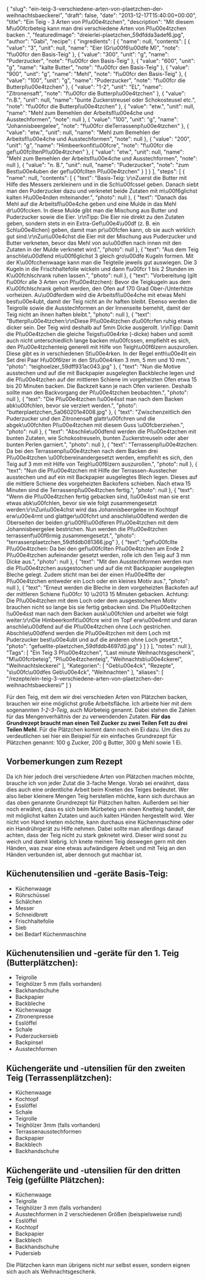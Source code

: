 {
    "slug": "ein-teig-3-verschiedene-arten-von-plaetzchen-der-weihnachtsbaeckerei",
    "draft": false,
    "date": "2013-12-17T15:40:00+00:00",
    "title": "Ein Teig - 3 Arten von Pl\u00e4tzchen",
    "description": "Mit diesem M\u00fcrbeteig kann man drei verschiedene Arten von Pl\u00e4tzchen backen .",
    "featuredImage": "dreierlei-plaetzchen_59dfdda3adef6.jpg",
    "author": "Gabi",
    "recipe": {
        "ingredients": [
            {
                "name": null,
                "contents": [
                    {
                        "value": "3",
                        "unit": null,
                        "name": "Eier (Gr\u00f6\u00dfe M)",
                        "note": "f\u00fcr den Basis-Teig"
                    },
                    {
                        "value": "300",
                        "unit": "g",
                        "name": "Puderzucker",
                        "note": "f\u00fcr den Basis-Teig"
                    },
                    {
                        "value": "600",
                        "unit": "g",
                        "name": "kalte Butter",
                        "note": "f\u00fcr den Basis-Teig"
                    },
                    {
                        "value": "900",
                        "unit": "g",
                        "name": "Mehl",
                        "note": "f\u00fcr den Basis-Teig"
                    },
                    {
                        "value": "100",
                        "unit": "g",
                        "name": "Puderzucker",
                        "note": "f\u00fcr die Butterpl\u00e4tzchen"
                    },
                    {
                        "value": "1-2",
                        "unit": "EL",
                        "name": "Zitronensaft",
                        "note": "f\u00fcr die Butterpl\u00e4tzchen"
                    },
                    {
                        "value": "n.B.",
                        "unit": null,
                        "name": "bunte Zuckerstreusel oder Schokosteusel etc.",
                        "note": "f\u00fcr die Butterpl\u00e4tzchen"
                    },
                    {
                        "value": "etw.",
                        "unit": null,
                        "name": "Mehl zum Bemehlen der Arbeitsfl\u00e4che und Ausstechformen",
                        "note": null
                    },
                    {
                        "value": "100",
                        "unit": "g",
                        "name": "Johannisbeergelee",
                        "note": "f\u00fcr dieTerrassenpl\u00e4tzchen"
                    },
                    {
                        "value": "etw.",
                        "unit": null,
                        "name": "Mehl zum Bemehlen der Arbeitsfl\u00e4che und Ausstechformen",
                        "note": null
                    },
                    {
                        "value": "200",
                        "unit": "g",
                        "name": "Himbeerkonfit\u00fcre",
                        "note": "f\u00fcr die gef\u00fclltenPl\u00e4tzchen"
                    },
                    {
                        "value": "etw.",
                        "unit": null,
                        "name": "Mehl zum Bemehlen der Arbeitsfl\u00e4che und Ausstechformen",
                        "note": null
                    },
                    {
                        "value": "n. B.",
                        "unit": null,
                        "name": "Puderzucker",
                        "note": "zum Best\u00e4uben der gef\u00fcllten Pl\u00e4tzchen"
                    }
                ]
            }
        ],
        "steps": [
            {
                "name": null,
                "contents": [
                    {
                        "text": "Basis-Teig: \r\nZuerst die Butter mit Hilfe des Messers zerkleinern und in die Sch\u00fcssel geben. Danach siebt man den Puderzucker dazu und verknetet beide Zutaten mit m\u00f6glichst kalten H\u00e4nden miteinander.",
                        "photo": null
                    },
                    {
                        "text": "Danach das Mehl auf die Arbeitsfl\u00e4che geben und eine Mulde in das Mehl dr\u00fccken. In diese Mulde gibt man die Mischung aus Butter und Puderzucker sowie die Eier. \r\nTipp: Die Eier nie direkt zu den Zutaten geben, sondern stets in ein Extra-Gef\u00e4\u00df (z. B. ein Sch\u00e4lchen) geben, damit man pr\u00fcfen kann, ob sie auch wirklich gut sind.\r\nZun\u00e4chst die Eier mit der Mischung aus Puderzucker und Butter verkneten, bevor das Mehl von au\u00dfen nach innen mit den Zutaten in der Mulde verknetet wird.",
                        "photo": null
                    },
                    {
                        "text": "Aus dem Teig anschlie\u00dfend m\u00f6glichst 3 gleich gro\u00dfe Kugeln formen. Mit der K\u00fcchenwaage kann man die Teigteile jeweils gut auswiegen. Die 3 Kugeln  in die Frischhaltefolie wickeln und dann f\u00fcr 1 bis 2 Stunden im K\u00fchlschrank ruhen lassen.",
                        "photo": null
                    },
                    {
                        "text": "Vorbereitung (gilt f\u00fcr alle 3 Arten von Pl\u00e4tzchen): Bevor die Teigkugeln aus dem K\u00fchlschrank geholt werden, den Ofen auf 170 Grad Ober-\/Unterhitze vorheizen. Au\u00dferdem wird die Arbeitsfl\u00e4che mit etwas Mehl best\u00e4ubt, damit der Teig nicht an ihr haften bleibt. Ebenso werden die Teigrolle sowie die Ausstechformen an der Innenseite bemehlt, damit der Teig nicht an ihnen haften bleibt.",
                        "photo": null
                    },
                    {
                        "text": "Butterpl\u00e4tzchen:\r\nDiese Pl\u00e4tzchen d\u00fcrfen ruhig etwas dicker sein. Der Teig wird deshalb auf 5mm Dicke ausgerollt. \r\nTipp: Damit die Pl\u00e4tzchen die gleiche Teigst\u00e4rke (-dicke) haben und somit auch nicht unterschiedlich lange backen m\u00fcssen, empfiehlt es sich, den Pl\u00e4tzchenteig generell mit Hilfe von Teigh\u00f6lzern auszurollen. Diese gibt es in verschiedenen St\u00e4rken. In der Regel enth\u00e4lt ein Set drei Paar H\u00f6lzer in den St\u00e4rken 3 mm, 5 mm und 10 mm.",
                        "photo": "teighoelzer_59dff931ac043.jpg"
                    },
                    {
                        "text": "Nun die Motive ausstechen und auf die mit Backpapier ausgelegten Backbleche legen und  die Pl\u00e4tzchen auf der mittleren Schiene im vorgeheizten Ofen etwa 15 bis 20 Minuten backen. Die Backzeit kann je nach Ofen variieren. Deshalb sollte man den Backvorgang der Pl\u00e4tzchen beobachten.",
                        "photo": null
                    },
                    {
                        "text": "Die Pl\u00e4tzchen l\u00e4sst man nach dem Backen abk\u00fchlen, bevor sie verziert werden.",
                        "photo": "butterplaetzchen_5a060201e4008.jpg"
                    },
                    {
                        "text": "Zwischenzeitlich den Puderzucker und den Zitronensaft  glattr\u00fchren und die abgek\u00fchlten Pl\u00e4tzchen mit diesem Guss \u00fcberziehen.",
                        "photo": null
                    },
                    {
                        "text": "Abschlie\u00dfend werden die Pl\u00e4tzchen mit bunten Zutaten, wie Schokostreuseln, bunten Zuckerstreuseln oder aber bunten Perlen garniert.",
                        "photo": null
                    },
                    {
                        "text": "Terrassenpl\u00e4tzchen: Da bei den Terrassenpl\u00e4tzchen nach dem Backen drei Pl\u00e4tzchen \u00fcbereinandergesetzt werden, empfiehlt es sich, den Teig auf 3 mm mit Hilfe von Teigh\u00f6lzern auszurollen.",
                        "photo": null
                    },
                    {
                        "text": "Nun die Pl\u00e4tzchen mit Hilfe der Terrassen-Ausstecher ausstechen und auf ein mit Backpapier ausgelegtes Blech legen. Dieses auf die mittlere Schiene des vorgeheizten Backofens schieben. Nach etwa 15 Minuten sind die Terrassenpl\u00e4tzchen fertig.",
                        "photo": null
                    },
                    {
                        "text": "Wenn die Pl\u00e4tzchen fertig gebacken sind, l\u00e4sst man sie erst etwas abk\u00fchlen, bevor sie wie folgt zusammengesetzt werden:\r\nZun\u00e4chst wird das Johannisbeergelee im Kochtopf erw\u00e4rmt und glattger\u00fchrt und anschlie\u00dfend werden die Oberseiten der beiden gr\u00f6\u00dferen Pl\u00e4tzchen mit dem Johannisbeergelee bestrichen. Nun werden die Pl\u00e4tzchen terrassenf\u00f6rmig zusammengesetzt.",
                        "photo": "terrassenplaetzchen_59dfddb081366.jpg"
                    },
                    {
                        "text": "gef\u00fcllte Pl\u00e4tzchen: Da bei den gef\u00fcllten Pl\u00e4tzchen am Ende 2 Pl\u00e4tzchen aufeinander gesetzt werden, rolle ich den Teig auf 3 mm Dicke aus.",
                        "photo": null
                    },
                    {
                        "text": "Mit den Ausstechformen werden nun die Pl\u00e4tzchen ausgestochen und auf die mit Backpapier ausgelegten Bleche gelegt. Zudem sticht man bei der einen H\u00e4lfte der Pl\u00e4tzchen entweder ein Loch oder ein kleines Motiv aus.",
                        "photo": null
                    },
                    {
                        "text": "Erneut werden die Bleche in dem vorgeheizten Backofen auf der mittleren Schiene f\u00fcr 10 \u2013 15 Minuten gebacken. Achtung: Die Pl\u00e4tzchen mit dem Loch oder dem ausgestochenen Motiv brauchen nicht so lange bis sie fertig gebacken sind. Die Pl\u00e4tzchen l\u00e4sst man nach dem Backen ausk\u00fchlen und arbeitet wie folgt weiter:\r\nDie Himbeerkonfit\u00fcre wird im Topf erw\u00e4rmt und daran anschlie\u00dfend auf die Pl\u00e4tzchen ohne Loch gestrichen. Abschlie\u00dfend werden die Pl\u00e4tzchen mit dem Loch mit Puderzucker best\u00e4ubt und auf die anderen ohne Loch gesetzt.",
                        "photo": "gefuellte-plaetzchen_59dfddb4697d0.jpg"
                    }
                ]
            }
        ],
        "notes": null
    },
    "Tags": [
        "Ein Teig 3 Pl\u00e4tzchen",
        "Last minute Weihnachtsgeschenk",
        "M\u00fcrbeteig",
        "Pl\u00e4tzchenteig",
        "Weihnachtsb\u00e4ckerei",
        "Weihnachtsleckerei"
    ],
    "Kategorien": [
        "Geb\u00e4ck",
        "Rezepte",
        "s\u00fc\u00dfes Geb\u00e4ck",
        "Weihnachten"
    ],
    "aliases": [
        "\/rezepte\/ein-teig-3-verschiedene-arten-von-plaetzchen-der-weihnachtsbaeckerei\/"
    ]
}

Für den Teig, mit dem wir drei verschieden Arten von Plätzchen backen, brauchen wir eine möglichst große Arbeitsfläche. Ich arbeite hier mit dem sogenannten *1-2-3-Teig*, auch Mürbeteig genannt. Dabei stehen die Zahlen für das Mengenverhältnis der zu verwendenden Zutaten. **Für das Grundrezept braucht man einen Teil Zucker zu zwei Teilen Fett zu drei Teilen Mehl**. Für die Plätzchen kommt dann noch ein Ei dazu. Um dies zu verdeutlichen sei hier ein Beispiel für ein einfaches Grundrezept für Plätzchen genannt: 100 g Zucker, 200 g Butter, 300 g Mehl sowie 1 Ei. 

## Vorbemerkungen zum Rezept

Da ich hier jedoch drei verschiedene Arten von Plätzchen machen möchte, brauche ich von jeder Zutat die 3-fache Menge. Vorab sei erwähnt, dass dies auch eine ordentliche Arbeit beim Kneten des Teiges bedeutet. Wer also lieber kleinere Mengen Teig herstellen möchte, kann sich durchaus an das oben genannte Grundrezept für Plätzchen halten. Außerdem sei hier noch erwähnt, dass es sich beim Mürbeteig um einen Knetteig handelt, der mit möglichst kalten Zutaten und auch kalten Händen hergestellt wird. Wer nicht von Hand kneten möchte, kann durchaus eine Küchenmaschine oder ein Handrührgerät zu Hilfe nehmen. Dabei sollte man allerdings darauf achten, dass der Teig nicht zu stark geknetet wird. Dieser wird sonst zu weich und damit klebrig. Ich knete meinen Teig deswegen gern mit den Händen, was zwar eine etwas aufwändigere Arbeit und mit Teig an den Händen verbunden ist, aber dennoch gut machbar ist. 

##  Küchenutensilien und -geräte Basis-Teig:

 * Küchenwaage
 * Rührschüssel
 * Schälchen
 * Messer
 * Schneidbrett
 * Frischhaltefolie
 * Sieb
 * bei Bedarf Küchenmaschine

## Küchenutensilien und -geräte für den 1. Teig (Butterplätzchen):

 * Teigrolle
 * Teighölzer 5 mm (falls vorhanden)
 * Backhandschuhe
 * Backpapier
 * Backbleche
 * Küchenwaage
 * Zitronenpresse
 * Esslöffel
 * Schale
 * Puderzuckersieb
 * Backpinsel
 * Ausstechformen

## Küchengeräte und -utensilien für den zweiten Teig (Terrassenplätzchen):

 * Küchenwaage
 * Kochtopf
 * Esslöffel
 * Schale
 * Teigrolle
 * Teighölzer 3mm (falls vorhanden)
 * Terrassenausstechformen
 * Backpapier
 * Backblech
 * Backhandschuhe

## Küchengeräte und -utensilien für den dritten Teig (gefüllte Plätzchen):

 * Küchenwaage
 * Teigrolle
 * Teighölzer 3 mm (falls vorhanden)
 * Ausstechformen in 2 verschiedenen Größen (beispielsweise rund)
 * Esslöffel
 * Kochtopf
 * Backpapier
 * Backblech
 * Backhandschuhe
 * Pudersieb

Die Plätzchen kann man übrigens nicht nur selbst essen, sondern eignen sich auch als Weihnachtsgeschenk.